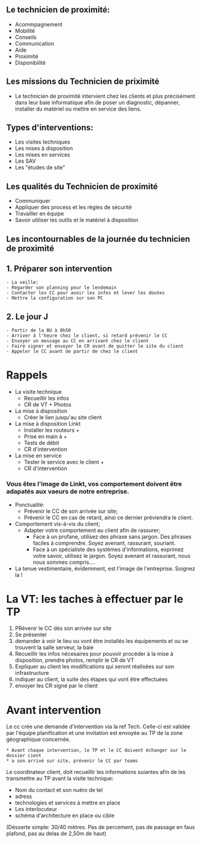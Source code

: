 ## Le technicien de proximité:
- Acommpagnement
- Mobilité
- Conseils
- Communication
- Aide
- Proximité
- Disponibilité

## Les missions du Technicien de priximité

* Le technicien de proximité intervient chez les clients et plus précisément dans leur baie informatique afin de poser un diagnostic, dépanner, installer du matériel ou mettre en service des liens.

## Types d'interventions:

 - Les visites techniques
 - Les mises à disposition
 - Les mises en services
 - Les SAV
 - Les "études de site"

## Les qualités du Technicien de proximité

* Communiquer
* Appliquer des process et les règles de sécurité
* Travailler en équipe
* Savoir utiliser les outils et le matériel à disposition


## Les incontournables de la journée du technicien de proximité

## 1. Préparer son intervention 

    - La veille:
    - Regarder son planning pour le lendemain
    - Contacter les CC pour avoir les infos et lever les doutes
    - Mettre la configuration sur son PC

## 2. Le jour J

    - Partir de la BU à 8h50
    - Arriver à l'heure chez le client, si retard prévenir le CC
    - Envoyer un message au CC en arrivant chez le client
    - Faire signer et envoyer le CR avant de quitter le site du client
    - Appeler le CC avant de partir de chez le client

# Rappels

* La visite technique
    * Recueillir les infos
    * CR de VT + Photos
* La mise à disposition
    * Créer le lien jusqu'au site client
* La mise à disposition Linkt
    * Installer les routeurs +
    * Prise en main à  +
    * Tests de débit
    * CR d'intervention
* La mise en service
    * Tester le service avec le client +   
    * CR d'intervention

###  Vous êtes l'image de Linkt, vos comportement doivent être adapatés aux vaeurs de notre entreprise.

* Ponctualité:
    * Prévenir le CC de son arrivée sur site;
    * Prévenir le CC en cas de retard, ainsi ce dernier préviendra le client.
* Comportement vis-à-vis du client;
    * Adapter votre comportement au client afin de rassurer;
         * Face à un profane, utilisez des phrase sans jargon. Des phrases faciles à comprendre. Soyez avenant, rassurant, souriant.
         * Face à un spécialiste des systèmes d'informations, exprimez votre savoir, utilisez le jargon. Soyez avenant et rassurant, nous nous sommes compris....
* La tenue vestimentaire, évidemment, est l'image de l'entreprise. 
Soignez la !






# La VT: les taches à effectuer par le TP

1. PRévenir le CC dès son arrivée sur site
2. Se présenter
3. demander à voir le lieu ou vont être installés les équipements et ou se trouvent la salle serveur, la baie
4. Recueillir les infos nécesaires pour pouvoir procéder à la mise à disposition, prendre photos, remplir le CR de VT
5. Expliquer au client les modifications qui seront réalisées sur son infrastructure
6. indiquer au client, la suite des étapes qui vont être effectuées
7. envoyer les CR signé par le client

# Avant intervention

Le cc crée une demande d'intervention via la ref Tech. Celle-ci est validée par l'équipe planification et une invitation est envoyée au TP de la zone géographique concernée.

    * Avant chaque intervention, le TP et le CC doivent échanger sur le dossier cient
    * a son arrivé sur site, prévenir le CC par teams

Le coordinateur client, doit recueillir les informations suiantes afin de les transmettre au TP avant la visite technique:

* Nom du contact et son nuéro de tel
* adress
* technologies et services à mettre en place
* Les interlocuteur
* schéma d'architecture en place ou cible

(Désserte simple: 30/40 mètres. Pas de percement, pas de passage en faux plafond, pas au delas de 2,50m de haut)

